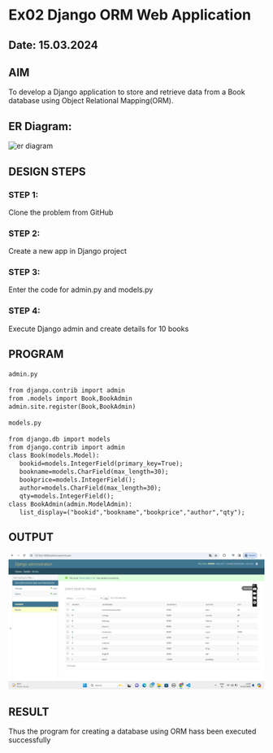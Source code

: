 # Ex02 Django ORM Web Application
## Date: 15.03.2024

## AIM
To develop a Django application to store and retrieve data from a Book database using Object Relational Mapping(ORM).

## ER Diagram:
![er diagram](https://github.com/velupradeep/ORM/assets/150329341/b5922871-4ebb-439b-85f8-9e93f32ef266)


## DESIGN STEPS

### STEP 1:
Clone the problem from GitHub

### STEP 2:
Create a new app in Django project

### STEP 3:
Enter the code for admin.py and models.py

### STEP 4:
Execute Django admin and create details for 10 books

## PROGRAM

```
admin.py

from django.contrib import admin
from .models import Book,BookAdmin
admin.site.register(Book,BookAdmin)

models.py

from django.db import models
from django.contrib import admin
class Book(models.Model):
   bookid=models.IntegerField(primary_key=True);
   bookname=models.CharField(max_length=30);
   bookprice=models.IntegerField();
   author=models.CharField(max_length=30);
   qty=models.IntegerField();
class BookAdmin(admin.ModelAdmin):
   list_display=("bookid","bookname","bookprice","author","qty");

```

## OUTPUT

![alt text](<san/Screenshot (13).png>)


## RESULT
Thus the program for creating a database using ORM hass been executed successfully
